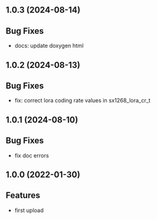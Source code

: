 ## 1.0.3 (2024-08-14)

## Bug Fixes

- docs: update doxygen html

## 1.0.2 (2024-08-13)

## Bug Fixes

- fix: correct lora coding rate values in sx1268_lora_cr_t

## 1.0.1 (2024-08-10)

## Bug Fixes

- fix doc errors

## 1.0.0 (2022-01-30)

## Features

- first upload